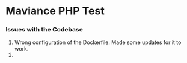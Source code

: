 # Maviance PHP Test

### Issues with the Codebase
1. Wrong configuration of the Dockerfile. Made some updates for it to work.
2. 
